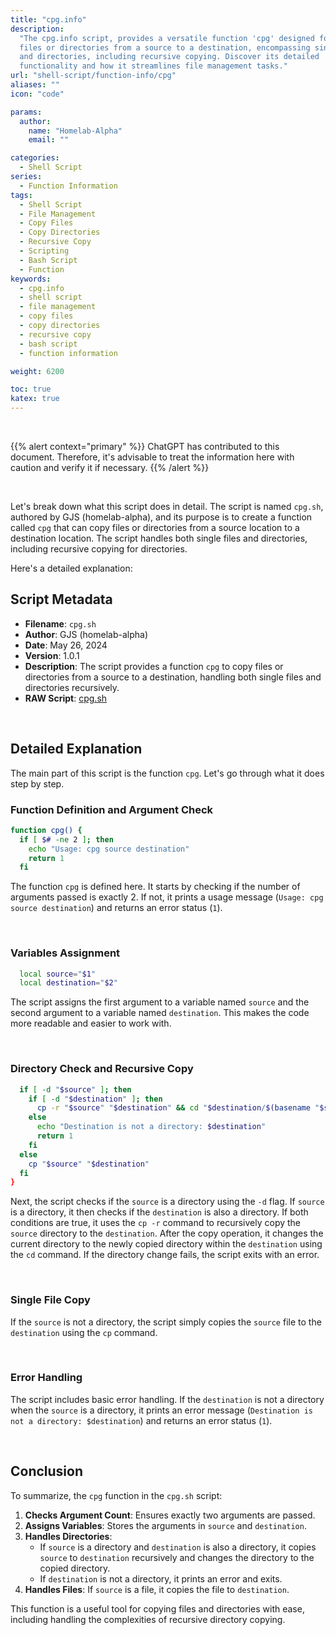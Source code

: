 ```yaml
---
title: "cpg.info"
description:
  "The cpg.info script, provides a versatile function 'cpg' designed for copying
  files or directories from a source to a destination, encompassing single files
  and directories, including recursive copying. Discover its detailed
  functionality and how it streamlines file management tasks."
url: "shell-script/function-info/cpg"
aliases: ""
icon: "code"

params:
  author:
    name: "Homelab-Alpha"
    email: ""

categories:
  - Shell Script
series:
  - Function Information
tags:
  - Shell Script
  - File Management
  - Copy Files
  - Copy Directories
  - Recursive Copy
  - Scripting
  - Bash Script
  - Function
keywords:
  - cpg.info
  - shell script
  - file management
  - copy files
  - copy directories
  - recursive copy
  - bash script
  - function information

weight: 6200

toc: true
katex: true
---
```


<br />

{{% alert context="primary" %}}
ChatGPT has contributed to this document. Therefore, it's advisable to treat the
information here with caution and verify it if necessary. {{% /alert %}}

<br />

Let's break down what this script does in detail. The script is named `cpg.sh`,
authored by GJS (homelab-alpha), and its purpose is to create a function called
`cpg` that can copy files or directories from a source location to a destination
location. The script handles both single files and directories, including
recursive copying for directories.

Here's a detailed explanation:

## Script Metadata

- **Filename**: `cpg.sh`
- **Author**: GJS (homelab-alpha)
- **Date**: May 26, 2024
- **Version**: 1.0.1
- **Description**: The script provides a function `cpg` to copy files or
  directories from a source to a destination, handling both single files and
  directories recursively.
- **RAW Script**: [cpg.sh]

<br />

## Detailed Explanation

The main part of this script is the function `cpg`. Let's go through what it
does step by step.

### Function Definition and Argument Check

```bash
function cpg() {
  if [ $# -ne 2 ]; then
    echo "Usage: cpg source destination"
    return 1
  fi
```

The function `cpg` is defined here. It starts by checking if the number of
arguments passed is exactly 2. If not, it prints a usage message
(`Usage: cpg source destination`) and returns an error status (`1`).

<br />

### Variables Assignment

```bash
  local source="$1"
  local destination="$2"
```

The script assigns the first argument to a variable named `source` and the
second argument to a variable named `destination`. This makes the code more
readable and easier to work with.

<br />

### Directory Check and Recursive Copy

```bash
  if [ -d "$source" ]; then
    if [ -d "$destination" ]; then
      cp -r "$source" "$destination" && cd "$destination/$(basename "$source")" || exit
    else
      echo "Destination is not a directory: $destination"
      return 1
    fi
  else
    cp "$source" "$destination"
  fi
}
```

Next, the script checks if the `source` is a directory using the `-d` flag. If
`source` is a directory, it then checks if the `destination` is also a
directory. If both conditions are true, it uses the `cp -r` command to
recursively copy the `source` directory to the `destination`. After the copy
operation, it changes the current directory to the newly copied directory within
the `destination` using the `cd` command. If the directory change fails, the
script exits with an error.

<br />

### Single File Copy

If the `source` is not a directory, the script simply copies the `source` file
to the `destination` using the `cp` command.

<br />

### Error Handling

The script includes basic error handling. If the `destination` is not a
directory when the `source` is a directory, it prints an error message
(`Destination is not a directory: $destination`) and returns an error status
(`1`).

<br />

## Conclusion

To summarize, the `cpg` function in the `cpg.sh` script:

1. **Checks Argument Count**: Ensures exactly two arguments are passed.
2. **Assigns Variables**: Stores the arguments in `source` and `destination`.
3. **Handles Directories**:
   - If `source` is a directory and `destination` is also a directory, it copies
     `source` to `destination` recursively and changes the directory to the
     copied directory.
   - If `destination` is not a directory, it prints an error and exits.
4. **Handles Files**: If `source` is a file, it copies the file to
   `destination`.

This function is a useful tool for copying files and directories with ease,
including handling the complexities of recursive directory copying.

[cpg.sh]:
  https://raw.githubusercontent.com/homelab-alpha/shell-script/main/functions/cpg.sh
